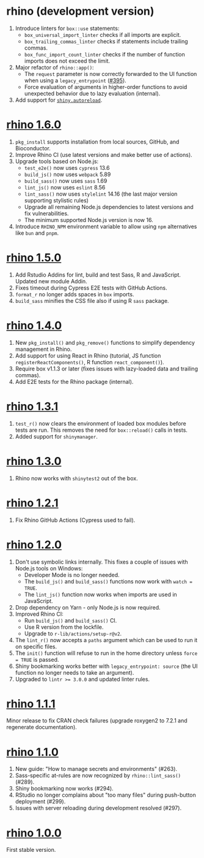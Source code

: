 # rhino (development version)

1. Introduce linters for `box::use` statements:
    * `box_universal_import_linter` checks if all imports are explicit.
    * `box_trailing_commas_linter` checks if statements include trailing commas.
    * `box_func_import_count_linter` checks if the number of function imports does not exceed the limit.
2. Major refactor of `rhino::app()`:
    * The `request` parameter is now correctly forwarded to the UI function
    when using a `legacy_entrypoint` ([#395](https://github.com/Appsilon/rhino/issues/395)).
    * Force evaluation of arguments in higher-order functions
    to avoid unexpected behavior due to lazy evaluation (internal).
3. Add support for [`shiny.autoreload`](https://shiny.posit.co/r/reference/shiny/latest/shinyoptions).

# [rhino 1.6.0](https://github.com/Appsilon/rhino/releases/tag/v1.6.0)

1. `pkg_install` supports installation from local sources, GitHub, and Bioconductor.
2. Improve Rhino CI (use latest versions and make better use of actions).
3. Upgrade tools based on Node.js:
    * `test_e2e()` now uses `cypress` 13.6
    * `build_js()` now uses `webpack` 5.89
    * `build_sass()` now uses `sass` 1.69
    * `lint_js()` now uses `eslint` 8.56
    * `lint_sass()` now uses `stylelint` 14.16 (the last major version supporting stylistic rules)
    * Upgrade all remaining Node.js dependencies to latest versions and fix vulnerabilities.
    * The minimum supported Node.js version is now 16.
4. Introduce `RHINO_NPM` environment variable
to allow using `npm` alternatives like `bun` and `pnpm`.

# [rhino 1.5.0](https://github.com/Appsilon/rhino/releases/tag/v1.5.0)

1. Add Rstudio Addins for lint, build and test Sass, R and JavaScript. Updated new module Addin.
2. Fixes timeout during Cypress E2E tests with GitHub Actions.
3. `format_r` no longer adds spaces in `box` imports.
4. `build_sass` minifies the CSS file also if using R `sass` package.

# [rhino 1.4.0](https://github.com/Appsilon/rhino/releases/tag/v1.4.0)

1. New `pkg_install()` and `pkg_remove()` functions to simplify dependency management in Rhino.
2. Add support for using React in Rhino
(tutorial, JS function `registerReactComponents()`, R function `react_component()`).
3. Require box v1.1.3 or later (fixes issues with lazy-loaded data and trailing commas).
4. Add E2E tests for the Rhino package (internal).

# [rhino 1.3.1](https://github.com/Appsilon/rhino/releases/tag/v1.3.1)

1. `test_r()` now clears the environment of loaded box modules before tests are run.
This removes the need for `box::reload()` calls in tests.
2. Added support for `shinymanager`.

# [rhino 1.3.0](https://github.com/Appsilon/rhino/releases/tag/v1.3.0)

1. Rhino now works with `shinytest2` out of the box.

# [rhino 1.2.1](https://github.com/Appsilon/rhino/releases/tag/v1.2.1)

1. Fix Rhino GitHub Actions (Cypress used to fail).

# [rhino 1.2.0](https://github.com/Appsilon/rhino/releases/tag/v1.2.0)

1. Don't use symbolic links internally.
This fixes a couple of issues with Node.js tools on Windows:
    * Developer Mode is no longer needed.
    * The `build_js()` and `build_sass()` functions now work with `watch = TRUE`.
    * The `lint_js()` function now works when imports are used in JavaScript.
2. Drop dependency on Yarn - only Node.js is now required.
3. Improved Rhino CI:
    * Run `build_js()` and `build_sass()` CI.
    * Use R version from the lockfile.
    * Upgrade to `r-lib/actions/setup-r@v2`.
4. The `lint_r()` now accepts a `paths` argument which can be used to run it on specific files.
5. The `init()` function will refuse to run in the home directory unless `force = TRUE` is passed.
6. Shiny bookmarking works better with `legacy_entrypoint: source`
(the UI function no longer needs to take an argument).
7. Upgraded to `lintr >= 3.0.0` and updated linter rules.

# [rhino 1.1.1](https://github.com/Appsilon/rhino/releases/tag/v1.1.1)

Minor release to fix CRAN check failures (upgrade roxygen2 to 7.2.1 and regenerate documentation).

# [rhino 1.1.0](https://github.com/Appsilon/rhino/releases/tag/v1.1.0)

1. New guide:  "How to manage secrets and environments" (#263).
2. Sass-specific at-rules are now recognized by `rhino::lint_sass()` (#289).
3. Shiny bookmarking now works (#294).
4. RStudio no longer complains about "too many files" during push-button deployment (#299).
5. Issues with server reloading during development resolved (#297).

# [rhino 1.0.0](https://github.com/Appsilon/rhino/releases/tag/v1.0.0)

First stable version.
